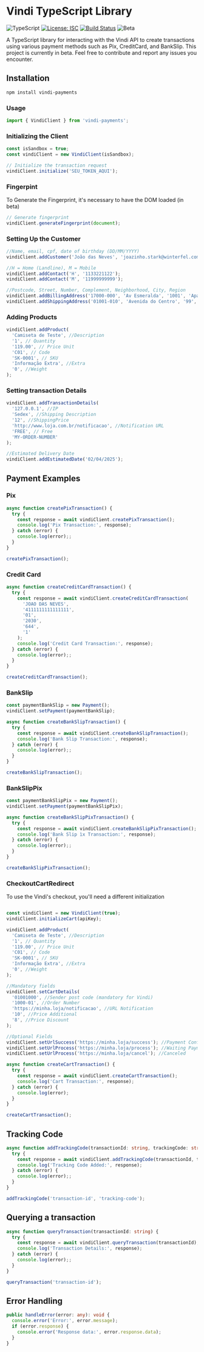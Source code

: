 # Vindi TypeScript Library

![TypeScript](https://img.shields.io/badge/TypeScript-5.0-blue.svg)
[![License: ISC](https://img.shields.io/badge/License-ISC-yellow.svg)](https://opensource.org/license/isc-license-txt)
[![Build Status](https://github.com/bizcommerce/vindi-sdk-typescript/actions/workflows/test.yml/badge.svg)](https://github.com/bizcommerce/vindi-sdk-typescript/actions)
![Beta](https://img.shields.io/badge/status-beta-yellow)




A TypeScript library for interacting with the Vindi API to create transactions using various payment methods such as Pix, CreditCard, and BankSlip.
This project is currently in beta. Feel free to contribute and report any issues you encounter.

## Installation

```bash
npm install vindi-payments
```

### Usage

```typescript
import { VindiClient } from 'vindi-payments';
```

### Initializing the Client

```typescript
const isSandbox = true;
const vindiClient = new VindiClient(isSandbox);

// Initialize the transaction request
vindiClient.initialize('SEU_TOKEN_AQUI');

```

### Fingerpint  
To Generate the Fingerprint, it's necessary to have the DOM loaded (in beta)  

```typescript
// Generate fingerprint
vindiClient.generateFingerprint(document);
```

### Setting Up the Customer

```typescript
//Name, email, cpf, date of birthday (DD/MM/YYYY)
vindiClient.addCustomer('João das Neves', 'joazinho.stark@winterfel.com', '50235335142', '01/01/1990');

//H = Home (Landline), M = Mobile
vindiClient.addContact('H', '1133221122');
vindiClient.addContact('M', '11999999999');

//Postcode, Street, Number, Complement, Neighborhood, City, Region
vindiClient.addBillingAddress('17000-000', 'Av Esmeralda', '1001', 'Apartamento 3', 'Jd Esmeralda', 'Marilia', 'SP');
vindiClient.addShippingAddress('01001-010', 'Avenida do Centro', '99', 'Sala 602', 'Centro', 'São Paulo', 'SP');

```


### Adding Products

```typescript
vindiClient.addProduct(
  'Camiseta de Teste', //Description
  '1', // Quantity
  '119.00', // Price Unit
  'C01', // Code
  'SK-0001', // SKU
  'Informação Extra', //Extra
  '0', //Weight
);

``` 

### Setting transaction Details

```typescript
vindiClient.addTransactionDetails(
  '127.0.0.1', //IP
  'Sedex', //Shipping Description
  '12', //ShippingPrice
  'http://www.loja.com.br/notificacao', //Notification URL
  'FREE', // Free
  'MY-ORDER-NUMBER'
);

//Estimated Delivery Date
vindiClient.addEstimatedDate('02/04/2025');

```


## Payment Examples

### Pix
```typescript
async function createPixTransaction() {
  try {
    const response = await vindiClient.createPixTransaction();
    console.log('Pix Transaction:', response);
  } catch (error) {
    console.log(error);;
  }
}

createPixTransaction();
```

### Credit Card

```typescript
async function createCreditCardTransaction() {
  try {
    const response = await vindiClient.createCreditCardTransaction(
      'JOAO DAS NEVES',
      '4111111111111111',
      '01',
      '2030',
      '644',
      '1'
    );
    console.log('Credit Card Transaction:', response);
  } catch (error) {
    console.log(error);;
  }
}

createCreditCardTransaction();
```

### BankSlip

```typescript
const paymentBankSlip = new Payment();
vindiClient.setPayment(paymentBankSlip);

async function createBankSlipTransaction() {
  try {
    const response = await vindiClient.createBankSlipTransaction();
    console.log('Bank Slip Transaction:', response);
  } catch (error) {
    console.log(error);;
  }
}

createBankSlipTransaction();

```

### BankSlipPix

```typescript
const paymentBankSlipPix = new Payment();
vindiClient.setPayment(paymentBankSlipPix);

async function createBankSlipPixTransaction() {
  try {
    const response = await vindiClient.createBankSlipPixTransaction();
    console.log('Bank Slip ìx Transaction:', response);
  } catch (error) {
    console.log(error);;
  }
}

createBankSlipPixTransaction();

```

### CheckoutCartRedirect
To use the Vindi's checkout, you'll need a different initialization

```typescript

const vindiClient = new VindiClient(true);
vindiClient.initializeCart(apiKey);

vindiClient.addProduct(
  'Camiseta de Teste', //Description
  '1', // Quantity
  '119.00', // Price Unit
  'C01', // Code
  'SK-0001', // SKU
  'Informação Extra', //Extra
  '0', //Weight
);

//Mandatory fields
vindiClient.setCartDetails(
  '01001000', //Sender post code (mandatory for Vindi)
  '1000-01', //Order Number
  'https://minha.loja/notificacao', //URL Notification
  '10', //Price Additional
  '8', //Price Discount 
);

//Optional Fields
vindiClient.setUrlSuccess('https://minha.loja/success'); //Payment Confirmed
vindiClient.setUrlProcess('https://minha.loja/process'); //Waiting Payment
vindiClient.setUrlProcess('https://minha.loja/cancel'); //Canceled

async function createCartTransaction() {
  try {
    const response = await vindiClient.createCartTransaction();
    console.log('Cart Transaction:', response);
  } catch (error) {
    console.log(error);
  }
}

createCartTransaction();

```


## Tracking Code

```typescript
async function addTrackingCode(transactionId: string, trackingCode: string) {
  try {
    const response = await vindiClient.addTrackingCode(transactionId, trackingCode);
    console.log('Tracking Code Added:', response);
  } catch (error) {
    console.log(error);;
  }
}

addTrackingCode('transaction-id', 'tracking-code');
```

## Querying a transaction

```typescript
async function queryTransaction(transactionId: string) {
  try {
    const response = await vindiClient.queryTransaction(transactionId);
    console.log('Transaction Details:', response);
  } catch (error) {
    console.log(error);;
  }
}

queryTransaction('transaction-id');
```

## Error Handling

```typescript
public handleError(error: any): void {
  console.error('Error:', error.message);
  if (error.response) {
    console.error('Response data:', error.response.data);
  }
}
``` 